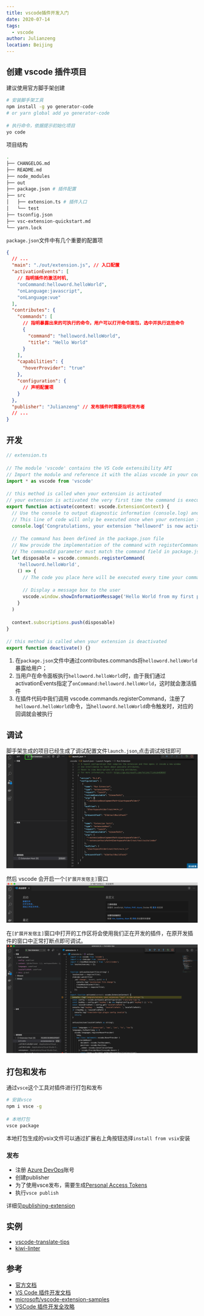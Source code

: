 ```yaml
---
title: vscode插件开发入门
date: 2020-07-14
tags:
  - vscode
author: Julianzeng
location: Beijing
---
```


## 创建 vscode 插件项目

建议使用官方脚手架创建

```bash
# 安装脚手架工具
npm install -g yo generator-code
# or yarn global add yo generator-code

# 执行命令，依据提示初始化项目
yo code
```

项目结构

```bash
.
├── CHANGELOG.md
├── README.md
├── node_modules
├── out
├── package.json # 插件配置
├── src
│   ├── extension.ts # 插件入口
│   └── test
├── tsconfig.json
├── vsc-extension-quickstart.md
└── yarn.lock

```

`package.json`文件中有几个重要的配置项

```json
{
  // ...
  "main": "./out/extension.js", // 入口配置
  "activationEvents": [
    // 指明插件的激活时机,
    "onCommand:helloword.helloWorld",
    "onLanguage:javascript",
    "onLanguage:vue"
  ],
  "contributes": {
    "commands": [
      // 指明暴露出来的可执行的命令，用户可以打开命令面包，选中并执行这些命令
      {
        "command": "helloword.helloWorld",
        "title": "Hello World"
      }
    ],
    "capabilities": {
      "hoverProvider": "true"
    },
    "configuration": {
      // 声明配置项
    }
  },
  "publisher": "Julianzeng" // 发布插件时需要指明发布者
  // ...
}
```

## 开发

```ts
// extension.ts

// The module 'vscode' contains the VS Code extensibility API
// Import the module and reference it with the alias vscode in your code below
import * as vscode from 'vscode'

// this method is called when your extension is activated
// your extension is activated the very first time the command is executed
export function activate(context: vscode.ExtensionContext) {
  // Use the console to output diagnostic information (console.log) and errors (console.error)
  // This line of code will only be executed once when your extension is activated
  console.log('Congratulations, your extension "helloword" is now active!')

  // The command has been defined in the package.json file
  // Now provide the implementation of the command with registerCommand
  // The commandId parameter must match the command field in package.json
  let disposable = vscode.commands.registerCommand(
    'helloword.helloWorld',
    () => {
      // The code you place here will be executed every time your command is executed

      // Display a message box to the user
      vscode.window.showInformationMessage('Hello World from my first plugin!')
    }
  )

  context.subscriptions.push(disposable)
}

// this method is called when your extension is deactivated
export function deactivate() {}
```

1. 在`package.json`文件中通过contributes.commands将`helloword.helloWorld`暴露给用户；
2. 当用户在命令面板执行`helloword.helloWorld`时，由于我们通过activationEvents指定了`onCommand:helloword.helloWorld`，这时就会激活插件
3. 在插件代码中我们调用 vscode.commands.registerCommand，注册了`helloword.helloWorld`命令，当`helloword.helloWorld`命令触发时，对应的回调就会被执行


## 调试

脚手架生成的项目已经生成了调试配置文件`launch.json`,点击调试按钮即可
![vscode-debug1.png](../images/vscode-debug1.png)

然后 vscode 会开启一个`[扩展开发宿主]`窗口
![vscode-debug2.png](../images/vscode-debug2.png)

在`[扩展开发宿主]`窗口中打开的工作区将会使用我们正在开发的插件，在原开发插件的窗口中正常打断点即可调试。
![vscode-debug3.png](../images/vscode-debug3.png)


## 打包和发布

通过`vsce`这个工具对插件进行打包和发布

```bash
# 安装vsce
npm i vsce -g

# 本地打包
vsce package
```

本地打包生成的vsix文件可以通过扩展右上角按钮选择`install from vsix`安装


### 发布

* 注册 [Azure DevOps](https://azure.microsoft.com/services/devops/)账号
* 创建publisher
* 为了使用vsce发布，需要生成[Personal Access Tokens](https://docs.microsoft.com/azure/devops/integrate/get-started/authentication/pats)
* 执行`vsce publish`

详细见[publishing-extension](https://code.visualstudio.com/api/working-with-extensions/publishing-extension)


## 实例

* [vscode-translate-tips](https://github.com/zenghj/vscode-translate-tips)
* [kiwi-linter](https://github.com/alibaba/kiwi/tree/master/kiwi-linter)

## 参考

- [官方文档](https://code.visualstudio.com/api)
- [VS Code 插件开发文档](https://liiked.github.io/VS-Code-Extension-Doc-ZH/#/)
- [microsoft/vscode-extension-samples](https://github.com/microsoft/vscode-extension-samples)
- [VSCode 插件开发全攻略](https://www.cnblogs.com/liuxianan/p/vscode-plugin-overview.html)
